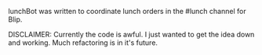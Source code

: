lunchBot was written to coordinate lunch orders in the #lunch channel for Blip.

DISCLAIMER: Currently the code is awful. I just wanted to get the idea down and working. Much refactoring is in it's future.
